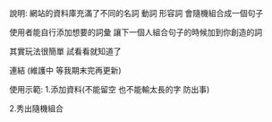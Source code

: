 說明:
網站的資料庫充滿了不同的名詞 動詞 形容詞
會隨機組合成一個句子

使用者能自行添加想要的詞彙
讓下一個人組合句子的時候加到你創造的詞


其實玩法很簡單 試看看就知道了


連結
(維護中 等我期末完再更新)


使用示範:
1.添加資料(不能留空 也不能輸太長的字 防出事)

2.秀出隨機組合


